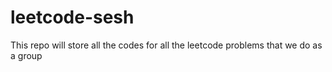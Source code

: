 # leetcode-sesh
This repo will store all the codes for all the leetcode problems that we do as a group
